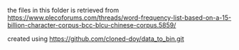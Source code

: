 the files in this folder is retrieved from https://www.plecoforums.com/threads/word-frequency-list-based-on-a-15-billion-character-corpus-bcc-blcu-chinese-corpus.5859/

created using https://github.com/cloned-doy/data_to_bin.git